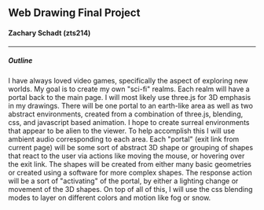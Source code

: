 ## Web Drawing Final Project
#### Zachary Schadt (zts214)

---

##### Outline

I have always loved video games, specifically the aspect of exploring new worlds.
My goal is to create my own "sci-fi" realms. Each realm will have a portal
back to the main page. I will most likely use three.js for 3D emphasis in my drawings.
There will be one portal to an earth-like area as well as two abstract environments,
created from a combination of three.js, blending, css, and javascript based animation.
I hope to create surreal environments that appear to be alien to the viewer. To help 
accomplish this I will use ambient audio corresponding to each area. Each "portal"
(exit link from current page) will be some sort of abstract 3D shape or grouping of
shapes that react to the user via actions like moving the mouse, or hovering over
the exit link. The shapes will be created from either many basic geometries or
created using a software for more complex shapes. The response action will be a sort
of "activating" of the portal, by either a lighting change or movement of the 3D
shapes. On top of all of this, I will use the css blending modes to layer on different
colors and motion like fog or snow.
